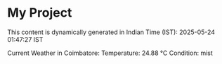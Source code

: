 # My Project

This content is dynamically generated in Indian Time (IST): 2025-05-24 01:47:27 IST


Current Weather in Coimbatore:
Temperature: 24.88 °C
Condition: mist

